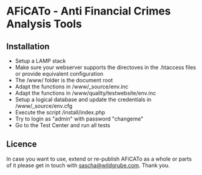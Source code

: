 # AFiCATo - Anti Financial Crimes Analysis Tools

## Installation
* Setup a LAMP stack
* Make sure your webserver supports the directoves in the .htaccess files or provide equivalent configuration
* The /www/ folder is the document root
* Adapt the functions in /www/_source/env.inc
* Adapt the functions in /www/quality/testwebsite/env.inc
* Setup a logical database and update the credentials in /www/_source/env.cfg
* Execute the script /install/index.php
* Try to login as "admin" with password "changeme"
* Go to the Test Center and run all tests

## Licence
In case you want to use, extend or re-publish AFiCATo as a whole or parts of it please get in touch with sascha@wildgrube.com.
Thank you.
